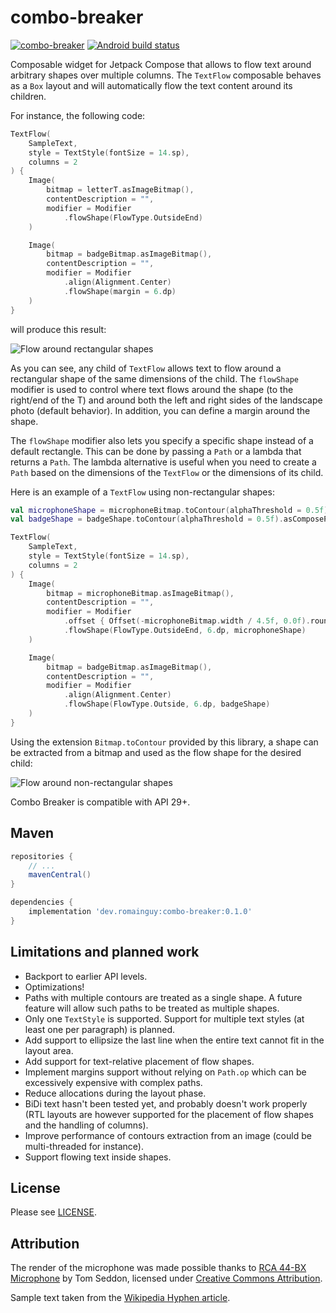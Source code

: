 # combo-breaker

[![combo-breaker](https://maven-badges.herokuapp.com/maven-central/dev.romainguy/combo-breaker/badge.svg?subject=combo-breaker)](https://maven-badges.herokuapp.com/maven-central/dev.romainguy/combo-breaker)
[![Android build status](https://github.com/romainguy/combo-breaker/workflows/Android/badge.svg)](https://github.com/romainguy/combo-breaker/actions?query=workflow%3AAndroid)

Composable widget for Jetpack Compose that allows to flow text around arbitrary shapes over
multiple columns. The `TextFlow` composable behaves as a `Box` layout and will automatically
flow the text content around its children.

For instance, the following code:

```kotlin
TextFlow(
    SampleText,
    style = TextStyle(fontSize = 14.sp),
    columns = 2
) {
    Image(
        bitmap = letterT.asImageBitmap(),
        contentDescription = "",
        modifier = Modifier
            .flowShape(FlowType.OutsideEnd)
    )

    Image(
        bitmap = badgeBitmap.asImageBitmap(),
        contentDescription = "",
        modifier = Modifier
            .align(Alignment.Center)
            .flowShape(margin = 6.dp)
    )
}
```

will produce this result:

![Flow around rectangular shapes](art/screenshot_default_shapes.png)

As you can see, any child of `TextFlow` allows text to flow around a rectangular shape of the same
dimensions of the child. The `flowShape` modifier is used to control where text flows around the
shape (to the right/end of the T) and around both the left and right sides of the landscape photo
(default behavior). In addition, you can define a margin around the shape.

The `flowShape` modifier also lets you specify a specific shape instead of a default rectangle.
This can be done by passing a `Path` or a lambda that returns a `Path`. The lambda alternative
is useful when you need to create a `Path` based on the dimensions of the `TextFlow` or the
dimensions of its child.

Here is an example of a `TextFlow` using non-rectangular shapes:

```kotlin
val microphoneShape = microphoneBitmap.toContour(alphaThreshold = 0.5f).asComposePath()
val badgeShape = badgeShape.toContour(alphaThreshold = 0.5f).asComposePath()

TextFlow(
    SampleText,
    style = TextStyle(fontSize = 14.sp),
    columns = 2
) {
    Image(
        bitmap = microphoneBitmap.asImageBitmap(),
        contentDescription = "",
        modifier = Modifier
            .offset { Offset(-microphoneBitmap.width / 4.5f, 0.0f).round() }
            .flowShape(FlowType.OutsideEnd, 6.dp, microphoneShape)
    )

    Image(
        bitmap = badgeBitmap.asImageBitmap(),
        contentDescription = "",
        modifier = Modifier
            .align(Alignment.Center)
            .flowShape(FlowType.Outside, 6.dp, badgeShape)
    )
}
```

Using the extension `Bitmap.toContour` provided by this library, a shape can be extracted from a
bitmap and used as the flow shape for the desired child:

![Flow around non-rectangular shapes](art/screenshot_arbitrary_shapes.png)

Combo Breaker is compatible with API 29+.

## Maven

```gradle
repositories {
    // ...
    mavenCentral()
}

dependencies {
    implementation 'dev.romainguy:combo-breaker:0.1.0'
}
```

## Limitations and planned work

- Backport to earlier API levels.
- Optimizations!
- Paths with multiple contours are treated as a single shape. A future feature will allow such
  paths to be treated as multiple shapes.
- Only one `TextStyle` is supported. Support for multiple text styles (at least one per paragraph)
  is planned.
- Add support to ellipsize the last line when the entire text cannot fit in the layout area.
- Add support for text-relative placement of flow shapes.
- Implement margins support without relying on `Path.op` which can be excessively expensive with
  complex paths.
- Reduce allocations during the layout phase.
- BiDi text hasn't been tested yet, and probably doesn't work properly (RTL layouts are however
  supported for the placement of flow shapes and the handling of columns).
- Improve performance of contours extraction from an image (could be multi-threaded for instance).
- Support flowing text inside shapes.

## License

Please see [LICENSE](./LICENSE).

## Attribution

The render of the microphone was made possible thanks to
[RCA 44-BX Microphone](https://skfb.ly/6AKHx) by Tom Seddon, licensed under
[Creative Commons Attribution](http://creativecommons.org/licenses/by/4.0/).

Sample text taken from the [Wikipedia Hyphen article](https://en.wikipedia.org/wiki/Hyphen).
